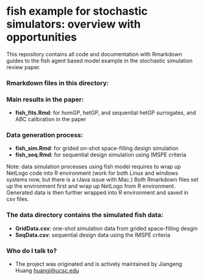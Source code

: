 # fish example for stochastic simulators: overview with opportunities

This repository contains all code and documentation with Rmarkdown guides to the fish agent based model example in the stochastic simulation review paper. 

### Rmarkdown files in this directory: 

### Main results in the paper: 

* **fish_fits.Rmd**: for homGP, hetGP, and sequential hetGP surrogates, and ABC calibration in the paper 

### Data generation process: 

* **fish_sim.Rmd**: for grided on-shot space-filling design simulation
* **fish_seq.Rmd**: for sequential design simulation using IMSPE criteria 

Note: data simulation processes using fish model requires to wrap up NetLogo code into R environment 
(work for both Linux and windows systems now, but there is a rJava issue with Mac.) 
Both Rmarkdown files set up the environment first and wrap up NetLogo from R environment. Generated data is then further wrapped into R environment and saved in csv files. 

### The **data** directory contains the simulated fish data: 

* **GridData.csv**: one-shot simulation data from grided space-filling desgin 
* **SeqData.csv**: sequential design data using the IMSPE criteria 

### Who do I talk to? ###

* The project was originated and is actively maintained by Jiangeng Huang <huangj@ucsc.edu>
